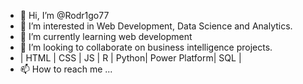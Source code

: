 - 👋 Hi, I’m @Rodr1go77
- 👀 I’m interested in Web Development, Data Science and Analytics.
- 🌱 I’m currently learning web development 
- 💞️ I’m looking to collaborate on business intelligence projects.
- | HTML | CSS | JS | R | Python| Power Platform| SQL |
- 📫 How to reach me ...

<!---
Rodr1go77/Rodr1go77 is a ✨ special ✨ repository because its `README.md` (this file) appears on your GitHub profile.
You can click the Preview link to take a look at your changes.
--->
